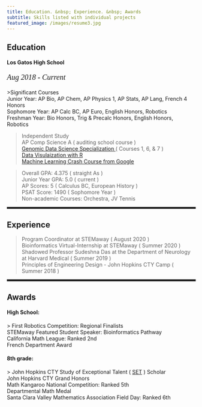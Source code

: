 ```yaml
---
title: Education. &nbsp; Experience. &nbsp; Awards
subtitle: Skills listed with individual projects
featured_image: /images/resume3.jpg
---
```

        
 <h2><span>Education</span></h2>

 <h4>Los Gatos High School </h4>
  <p style="font-family:verdana; font-size:20px"><em class="date">Aug 2018 - Current</em></p>
>Significant Courses <br>
Junior Year: AP Bio, AP Chem, AP Physics 1, AP Stats, AP Lang, French 4 Honors <br>
Sophomore Year: AP Calc BC, AP Euro, English Honors, Robotics<br>
Freshman Year: Bio Honors, Trig & Precalc Honors, English Honors, Robotics

> Independent Study
<br> AP Comp Science A ( auditing school course ) 
<br> <a href = "https://www.coursera.org/specializations/genomic-data-science">Genomic Data Science Specialization </a> ( Courses 1, 6, & 7 )
<br> <a href = "https://rkabacoff.github.io/datavis/index.html"> Data Visulaization with R </a>
<br> <a href = "https://developers.google.com/machine-learning/crash-course/"> Machine Learning Crash Course from Google </a>

> Overall GPA: 4.375 ( straight As )
<br> Junior Year GPA: 5.0 ( current )
<br> AP Scores: 5 ( Calculus BC, European History )
<br> PSAT Score: 1490 ( Sophomore Year )
<br> Non-academic Courses: Orchestra, JV Tennis


<hr style="height:5px;color:black">

<h2>Experience</h2>

> Program Coordinator at STEMaway ( August 2020 )
<br> Bioinformatics Virtual-Internship at STEMaway ( Summer 2020 )
<br> Shadowed Professor Sudeshna Das at the Department of Neurology at Harvard Medical ( Summer 2019 )
<br> Principles of Engineering Design - John Hopkins CTY Camp ( Summer 2018 )

<hr style="height:5px;color:black">

<h2>Awards</h2>
<h4> High School: </h4>
> First Robotics Competition: Regional Finalists
<br> STEMaway Featured Student Speaker: Bioinformatics Pathway
<br> California Math League: Ranked 2nd
<br> French Department Award
<h4> 8th grade: </h4>
> John Hopkins CTY Study of Exceptional Talent ( <a href="https://cty.jhu.edu/set/">SET</a> ) Scholar 
<br> John Hopkins CTY Grand Honors 
<br> Math Kangaroo National Competition: Ranked 5th 
<br> Departmental Math Medal
<br> Santa Clara Valley Mathematics Association Field Day: Ranked 6th 
